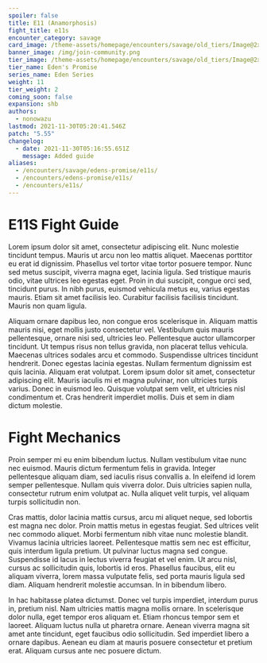 ```yaml
---
spoiler: false
title: E11 (Anamorphosis)
fight_title: e11s
encounter_category: savage
card_image: /theme-assets/homepage/encounters/savage/old_tiers/Image@2x.png
banner_image: /img/join-community.png
tier_image: /theme-assets/homepage/encounters/savage/old_tiers/Image@2x.png
tier_name: Eden's Promise
series_name: Eden Series
weight: 11
tier_weight: 2
coming_soon: false
expansion: shb
authors:
  - nonowazu
lastmod: 2021-11-30T05:20:41.546Z
patch: "5.55"
changelog:
  - date: 2021-11-30T05:16:55.651Z
    message: Added guide
aliases:
  - /encounters/savage/edens-promise/e11s/
  - /encounters/edens-promise/e11s/
  - /encounters/e11s/
---
```

# E11S Fight Guide
Lorem ipsum dolor sit amet, consectetur adipiscing elit. Nunc molestie tincidunt tempus. Mauris ut arcu non leo mattis aliquet. Maecenas porttitor eu erat id dignissim. Phasellus vel tortor vitae tortor posuere tempor. Nunc sed metus suscipit, viverra magna eget, lacinia ligula. Sed tristique mauris odio, vitae ultrices leo egestas eget. Proin in dui suscipit, congue orci sed, tincidunt purus. In nibh purus, euismod vehicula metus eu, varius egestas mauris. Etiam sit amet facilisis leo. Curabitur facilisis facilisis tincidunt. Mauris non quam ligula.

Aliquam ornare dapibus leo, non congue eros scelerisque in. Aliquam mattis mauris nisi, eget mollis justo consectetur vel. Vestibulum quis mauris pellentesque, ornare nisi sed, ultricies leo. Pellentesque auctor ullamcorper tincidunt. Ut tempus risus non tellus gravida, non placerat tellus vehicula. Maecenas ultrices sodales arcu et commodo. Suspendisse ultrices tincidunt hendrerit. Donec egestas lacinia egestas. Nullam fermentum dignissim est quis lacinia. Aliquam erat volutpat. Lorem ipsum dolor sit amet, consectetur adipiscing elit. Mauris iaculis mi et magna pulvinar, non ultricies turpis varius. Donec in euismod leo. Quisque volutpat sem velit, et ultricies nisl condimentum et. Cras hendrerit imperdiet mollis. Duis et sem in diam dictum molestie.

# Fight Mechanics

Proin semper mi eu enim bibendum luctus. Nullam vestibulum vitae nunc nec euismod. Mauris dictum fermentum felis in gravida. Integer pellentesque aliquam diam, sed iaculis risus convallis a. In eleifend id lorem semper pellentesque. Nullam quis viverra dolor. Duis ultricies sapien nulla, consectetur rutrum enim volutpat ac. Nulla aliquet velit turpis, vel aliquam turpis sollicitudin non.

Cras mattis, dolor lacinia mattis cursus, arcu mi aliquet neque, sed lobortis est magna nec dolor. Proin mattis metus in egestas feugiat. Sed ultrices velit nec commodo aliquet. Morbi fermentum nibh vitae nunc molestie blandit. Vivamus lacinia ultricies laoreet. Pellentesque mattis sem nec est efficitur, quis interdum ligula pretium. Ut pulvinar luctus magna sed congue. Suspendisse id lacus in lectus viverra feugiat et vel enim. Ut arcu nisl, cursus ac sollicitudin quis, lobortis id eros. Phasellus faucibus, elit eu aliquam viverra, lorem massa vulputate felis, sed porta mauris ligula sed diam. Aliquam hendrerit molestie accumsan. In in bibendum libero.

In hac habitasse platea dictumst. Donec vel turpis imperdiet, interdum purus in, pretium nisl. Nam ultricies mattis magna mollis ornare. In scelerisque dolor nulla, eget tempor eros aliquam et. Etiam rhoncus tempor sem et laoreet. Aliquam luctus nulla ut pharetra ornare. Aenean viverra magna sit amet ante tincidunt, eget faucibus odio sollicitudin. Sed imperdiet libero a ornare dapibus. Aenean eu diam at mauris posuere consectetur et pretium erat. Aliquam cursus ante nec posuere dictum.
